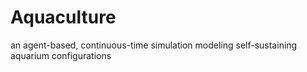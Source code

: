 # Aquaculture
an agent-based, continuous-time simulation modeling self-sustaining aquarium configurations
